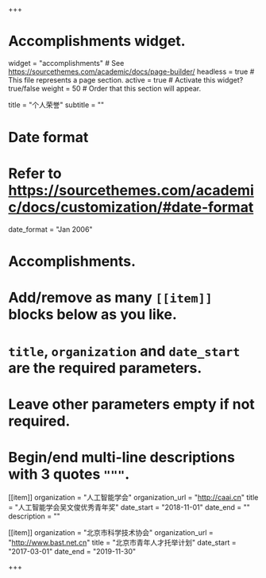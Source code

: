+++
# Accomplishments widget.
widget = "accomplishments"  # See https://sourcethemes.com/academic/docs/page-builder/
headless = true  # This file represents a page section.
active = true  # Activate this widget? true/false
weight = 50  # Order that this section will appear.

title = "个人荣誉"
subtitle = ""

# Date format
#   Refer to https://sourcethemes.com/academic/docs/customization/#date-format
date_format = "Jan 2006"

# Accomplishments.
#   Add/remove as many `[[item]]` blocks below as you like.
#   `title`, `organization` and `date_start` are the required parameters.
#   Leave other parameters empty if not required.
#   Begin/end multi-line descriptions with 3 quotes `"""`.

[[item]]
  organization = "人工智能学会"
  organization_url = "http://caai.cn"
  title = "人工智能学会吴文俊优秀青年奖"
  date_start = "2018-11-01"
  date_end = ""
  description = ""

[[item]]
  organization = "北京市科学技术协会"
  organization_url = "http://www.bast.net.cn"
  title = "北京市青年人才托举计划"
  date_start = "2017-03-01"
  date_end = "2019-11-30"

+++
